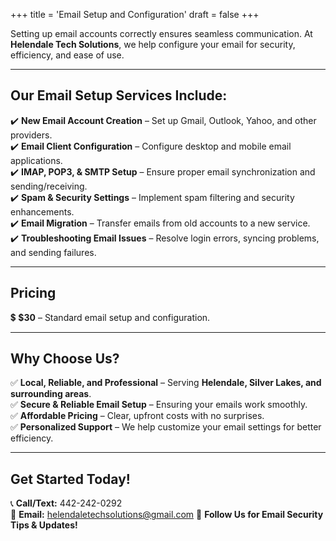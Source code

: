 +++
title = 'Email Setup and Configuration'
draft = false
+++

Setting up email accounts correctly ensures seamless communication. At **Helendale Tech Solutions**, we help configure your email for security, efficiency, and ease of use.

---

## **Our Email Setup Services Include:**

✔️ **New Email Account Creation** – Set up Gmail, Outlook, Yahoo, and other providers.  
✔️ **Email Client Configuration** – Configure desktop and mobile email applications.  
✔️ **IMAP, POP3, & SMTP Setup** – Ensure proper email synchronization and sending/receiving.  
✔️ **Spam & Security Settings** – Implement spam filtering and security enhancements.  
✔️ **Email Migration** – Transfer emails from old accounts to a new service.  
✔️ **Troubleshooting Email Issues** – Resolve login errors, syncing problems, and sending failures.

---

## **Pricing**

💲 **$30** – Standard email setup and configuration.

---

## **Why Choose Us?**

✅ **Local, Reliable, and Professional** – Serving **Helendale, Silver Lakes, and surrounding areas**.  
✅ **Secure & Reliable Email Setup** – Ensuring your emails work smoothly.  
✅ **Affordable Pricing** – Clear, upfront costs with no surprises.  
✅ **Personalized Support** – We help customize your email settings for better efficiency.

---

## **Get Started Today!**

📞 **Call/Text:** 442-242-0292  
📧 **Email:** helendaletechsolutions@gmail.com 
📢 **Follow Us for Email Security Tips & Updates!**